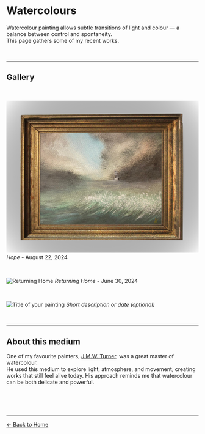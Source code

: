 # Watercolours

Watercolour painting allows subtle transitions of light and colour — a balance between control and spontaneity.  
This page gathers some of my recent works.

<br>

---

## Gallery

<br>

![Hope](225508_0000.png)
*Hope* - August 22, 2024

<br>

![Returning Home](231222_0000.png)
*Returning Home* - June 30, 2024

<br>

![Title of your painting](image-file-name-3.jpg)
*Short description or date (optional)*

<br>

---

## About this medium

One of my favourite painters, [J.M.W. Turner](https://en.wikipedia.org/wiki/J._M._W._Turner), was a great master of watercolour.  
He used this medium to explore light, atmosphere, and movement, creating works that still feel alive today.
His approach reminds me that watercolour can be both delicate and powerful.

<br><br><br>

---

[← Back to Home](index.md)
